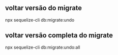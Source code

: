 ## voltar versão do migrate 

npx sequelize-cli db:migrate:undo

## voltar versão completa do migrate 

npx sequelize-cli db:migrate:undo:all